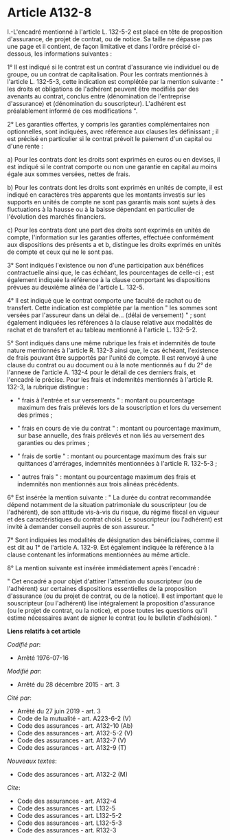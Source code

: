 # Article A132-8

I.-L'encadré mentionné à l'article L. 132-5-2 est placé en tête de proposition d'assurance, de projet de contrat, ou de
notice. Sa taille ne dépasse pas une page et il contient, de façon limitative et dans l'ordre précisé ci-dessous, les
informations suivantes : 

1° Il est indiqué si le contrat est un contrat d'assurance vie individuel ou de groupe, ou un contrat de capitalisation. Pour
les contrats mentionnés à l'article L. 132-5-3, cette indication est complétée par la mention suivante : " les droits et
obligations de l'adhérent peuvent être modifiés par des avenants au contrat, conclus entre (dénomination de l'entreprise
d'assurance) et (dénomination du souscripteur). L'adhérent est préalablement informé de ces modifications ". 

2° Les garanties offertes, y compris les garanties complémentaires non optionnelles, sont indiquées, avec référence aux
clauses les définissant ; il est précisé en particulier si le contrat prévoit le paiement d'un capital ou d'une rente : 

a) Pour les contrats dont les droits sont exprimés en euros ou en devises, il est indiqué si le contrat comporte ou non une
garantie en capital au moins égale aux sommes versées, nettes de frais. 

b) Pour les contrats dont les droits sont exprimés en unités de compte, il est indiqué en caractères très apparents que les
montants investis sur les supports en unités de compte ne sont pas garantis mais sont sujets à des fluctuations à la hausse
ou à la baisse dépendant en particulier de l'évolution des marchés financiers. 

c) Pour les contrats dont une part des droits sont exprimés en unités de compte, l'information sur les garanties offertes,
effectuée conformément aux dispositions des présents a et b, distingue les droits exprimés en unités de compte et ceux qui ne
le sont pas. 

3° Sont indiqués l'existence ou non d'une participation aux bénéfices contractuelle ainsi que, le cas échéant, les
pourcentages de celle-ci ; est également indiquée la référence à la clause comportant les dispositions prévues au deuxième
alinéa de l'article L. 132-5.

4° Il est indiqué que le contrat comporte une faculté de rachat ou de transfert. Cette indication est complétée par la
mention " les sommes sont versées par l'assureur dans un délai de... (délai de versement) " ; sont également indiquées les
références à la clause relative aux modalités de rachat et de transfert et au tableau mentionné à l'article L. 132-5-2.

5° Sont indiqués dans une même rubrique les frais et indemnités de toute nature mentionnés à l'article R. 132-3 ainsi que, le
cas échéant, l'existence de frais pouvant être supportés par l'unité de compte. Il est renvoyé à une clause du contrat ou au
document ou à la note mentionnés au f du 2° de l'annexe de l'article A. 132-4 pour le détail de ces derniers frais, et
l'encadré le précise. Pour les frais et indemnités mentionnés à l'article R. 132-3, la rubrique distingue :

- " frais à l'entrée et sur versements " : montant ou pourcentage maximum des frais prélevés lors de la souscription et lors
du versement des primes ;

- " frais en cours de vie du contrat " : montant ou pourcentage maximum, sur base annuelle, des frais prélevés et non liés au
versement des garanties ou des primes ;

- " frais de sortie " : montant ou pourcentage maximum des frais sur quittances d'arrérages, indemnités mentionnées à
l'article R. 132-5-3 ;

- " autres frais " : montant ou pourcentage maximum des frais et indemnités non mentionnés aux trois alinéas précédents. 

6° Est insérée la mention suivante : " La durée du contrat recommandée dépend notamment de la situation patrimoniale du
souscripteur (ou de l'adhérent), de son attitude vis-à-vis du risque, du régime fiscal en vigueur et des caractéristiques du
contrat choisi. Le souscripteur (ou l'adhérent) est invité à demander conseil auprès de son assureur. " 

7° Sont indiquées les modalités de désignation des bénéficiaires, comme il est dit au 1° de l'article A. 132-9. Est également
indiquée la référence à la clause contenant les informations mentionnées au même article. 

8° La mention suivante est insérée immédiatement après l'encadré : 

" Cet encadré a pour objet d'attirer l'attention du souscripteur (ou de l'adhérent) sur certaines dispositions essentielles
de la proposition d'assurance (ou du projet de contrat, ou de la notice). Il est important que le souscripteur (ou
l'adhérent) lise intégralement la proposition d'assurance (ou le projet de contrat, ou la notice), et pose toutes les
questions qu'il estime nécessaires avant de signer le contrat (ou le bulletin d'adhésion). "

**Liens relatifs à cet article**

_Codifié par_:

  - Arrêté 1976-07-16

_Modifié par_:

  - Arrêté du 28 décembre 2015 - art. 3

_Cité par_:

  - Arrêté du 27 juin 2019 - art. 3
  - Code de la mutualité - art. A223-6-2 (V)
  - Code des assurances - art. A132-10 (Ab)
  - Code des assurances - art. A132-5-2 (V)
  - Code des assurances - art. A132-7 (V)
  - Code des assurances - art. A132-9 (T)

_Nouveaux textes_:

  - Code des assurances - art. A132-2 (M)

_Cite_:

  - Code des assurances - art. A132-4
  - Code des assurances - art. L132-5
  - Code des assurances - art. L132-5-2
  - Code des assurances - art. L132-5-3
  - Code des assurances - art. R132-3
